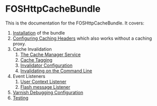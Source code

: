 FOSHttpCacheBundle
==================

This is the documentation for the FOSHttpCacheBundle. It covers:

1. [Installation](installation.md) of the bundle
2. [Configuring Caching Headers](caching-headers-configuration.md) which also works without a caching proxy.
3. Cache Invalidation
   1. [The Cache Manager Service](cache-manager.md)
   2. [Cache Tagging](tagging.md)
   3. [Invalidator Configuration](invalidation-configuration.md)
   4. [Invalidating on the Command Line](invalidation-commandline.md)
4. Event Listeners
   1. [User Context Listener](user-context.md)
   2. [Flash message Listener](flash-message-listener.md)
5. [Varnish Debugging Configuration](varnish-debugging-configuration.md)
6. [Testing](testing.md)
